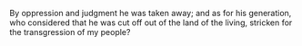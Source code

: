 By oppression and judgment he was taken away; and as for his generation, who considered that he was cut off out of the land of the living, stricken for the transgression of my people?

